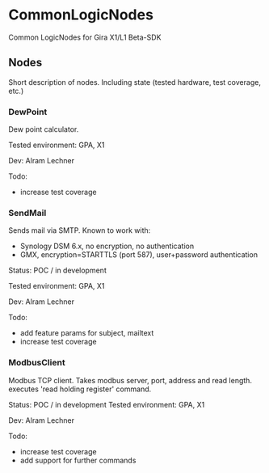# CommonLogicNodes
Common LogicNodes for Gira X1/L1 Beta-SDK

## Nodes
Short description of nodes. Including state (tested hardware, test coverage, etc.)

### DewPoint
Dew point calculator.

Tested environment: GPA, X1

Dev: Alram Lechner

Todo:
- increase test coverage

### SendMail
Sends mail via SMTP.
Known to work with:
- Synology DSM 6.x, no encryption, no authentication
- GMX, encryption=STARTTLS (port 587), user+password authentication

Status: POC / in development

Tested environment: GPA, X1

Dev: Alram Lechner

Todo:
- add feature params for subject, mailtext
- increase test coverage

### ModbusClient
Modbus TCP client. Takes modbus server, port, address and read length. executes 'read holding register' command.

Status: POC / in development
Tested environment: GPA, X1

Dev: Alram Lechner

Todo:
- increase test coverage
- add support for further commands
